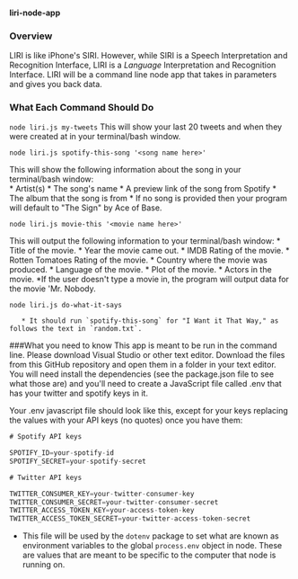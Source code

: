 #### liri-node-app

### Overview
LIRI is like iPhone's SIRI. However, while SIRI is a Speech Interpretation and Recognition Interface, LIRI is a _Language_ Interpretation and Recognition Interface. LIRI will be a command line node app that takes in parameters and gives you back data.

### What Each Command Should Do

`node liri.js my-tweets`
This will show your last 20 tweets and when they were created at in your terminal/bash window.

`node liri.js spotify-this-song '<song name here>'`

This will show the following information about the song in your terminal/bash window:  
     * Artist(s)
     * The song's name
     * A preview link of the song from Spotify
     * The album that the song is from
      * If no song is provided then your program will default to "The Sign" by Ace of Base.

`node liri.js movie-this '<movie name here>'`

  This will output the following information to your terminal/bash window:
       * Title of the movie.
       * Year the movie came out.
       * IMDB Rating of the movie.
       * Rotten Tomatoes Rating of the movie.
       * Country where the movie was produced.
       * Language of the movie.
       * Plot of the movie.
       * Actors in the movie.
       *If the user doesn't type a movie in, the program will output data for the movie 'Mr. Nobody.
  
  `node liri.js do-what-it-says`
  
       * It should run `spotify-this-song` for "I Want it That Way," as follows the text in `random.txt`.
   


###What you need to know
This app is meant to be run in the command line. Please download Visual Studio or other text editor. Download the files from this GitHub repository and open them in a folder in your text editor. You will need install the dependencies (see the package.json file to see what those are) and you'll need to create a JavaScript file called .env that has your twitter and spotify keys in it. 

Your .env javascript file should look like this, except for your keys replacing the values with your API keys (no quotes) once you have them:

```js
# Spotify API keys

SPOTIFY_ID=your-spotify-id
SPOTIFY_SECRET=your-spotify-secret

# Twitter API keys

TWITTER_CONSUMER_KEY=your-twitter-consumer-key
TWITTER_CONSUMER_SECRET=your-twitter-consumer-secret
TWITTER_ACCESS_TOKEN_KEY=your-access-token-key
TWITTER_ACCESS_TOKEN_SECRET=your-twitter-access-token-secret

```

* This file will be used by the `dotenv` package to set what are known as environment variables to the global `process.env` object in node. These are values that are meant to be specific to the computer that node is running on.
